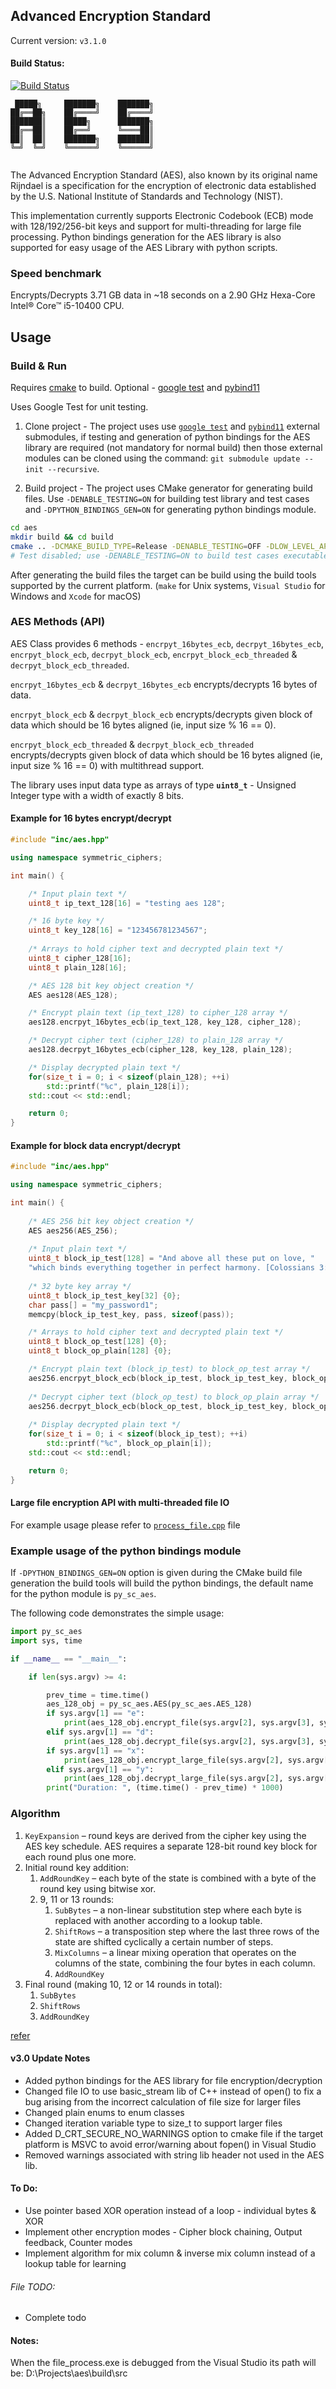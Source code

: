 ## Advanced Encryption Standard 

Current version: `v3.1.0`

#### Build Status:

[![Build Status](https://app.travis-ci.com/TonyJosi97/aes.svg?branch=master)](https://app.travis-ci.com/github/TonyJosi97/aes)

``` 
 █████╗     ███████╗    ███████╗
██╔══██╗    ██╔════╝    ██╔════╝
███████║    █████╗      ███████╗
██╔══██║    ██╔══╝      ╚════██║
██║  ██║    ███████╗    ███████║
╚═╝  ╚═╝    ╚══════╝    ╚══════╝
                                                                                          
```

The Advanced Encryption Standard (AES), also known by its original name Rijndael is a specification for the encryption of electronic data established by the U.S. National Institute of Standards and Technology (NIST).

This implementation currently supports Electronic Codebook (ECB)  mode with  128/192/256-bit keys and support for multi-threading for large file processing. Python bindings generation for the AES library is also supported for easy usage of the AES Library with python scripts.

###  Speed benchmark

Encrypts/Decrypts 3.71 GB data in ~18 seconds on a 2.90 GHz Hexa-Core Intel® Core™ i5-10400 CPU.

## Usage

### Build & Run

Requires [cmake](https://cmake.org/) to build. Optional - [google test](https://en.wikipedia.org/wiki/Google_Test) and [pybind11](https://pybind11.readthedocs.io/en/stable/faq.html)

Uses Google Test for unit testing.

1. Clone project - The project uses use [`google test`](https://en.wikipedia.org/wiki/Google_Test) and [`pybind11`](https://pybind11.readthedocs.io/en/stable/faq.html) external submodules, if testing and generation of python bindings for the AES library are required (not mandatory for normal build) then those external modules can be cloned using the command:  `git submodule update --init --recursive`.

2. Build project - The project uses CMake generator for generating build files. Use `-DENABLE_TESTING=ON` for building test library and test cases and `-DPYTHON_BINDINGS_GEN=ON` for generating python bindings module.

``` sh
cd aes
mkdir build && cd build
cmake .. -DCMAKE_BUILD_TYPE=Release -DENABLE_TESTING=OFF -DLOW_LEVEL_API_SAMPLE=ON -DWARNINGS_AS_ERRORS=OFF -DENABLE_IPO=ON 
# Test disabled; use -DENABLE_TESTING=ON to build test cases executable. Not building python bindings by default, use -DPYTHON_BINDINGS_GEN=ON if required.
```

After generating the build files the target can be build using the build tools supported by the current platform. (`make` for Unix systems, `Visual Studio` for Windows and `Xcode` for macOS)


### AES Methods (API)

AES Class provides 6 methods - `encrpyt_16bytes_ecb`, `decrpyt_16bytes_ecb`, `encrpyt_block_ecb`, `decrpyt_block_ecb`, `encrpyt_block_ecb_threaded` & `decrpyt_block_ecb_threaded`. 

`encrpyt_16bytes_ecb` & `decrpyt_16bytes_ecb` encrypts/decrypts 16 bytes of data.

`encrpyt_block_ecb` & `decrpyt_block_ecb` encrypts/decrypts given block of data which should be 16 bytes aligned (ie, input size % 16 == 0).

`encrpyt_block_ecb_threaded` & `decrpyt_block_ecb_threaded` encrypts/decrypts given block of data which should be 16 bytes aligned (ie, input size % 16 == 0) with multithread support.

The library uses input data type as arrays of type **`uint8_t`** - Unsigned Integer type with a width of exactly 8 bits.

#### Example for 16 bytes encrypt/decrypt

``` C++
#include "inc/aes.hpp"

using namespace symmetric_ciphers;

int main() {

    /* Input plain text */
    uint8_t ip_text_128[16] = "testing aes 128";

    /* 16 byte key */
    uint8_t key_128[16] = "123456781234567";
    
    /* Arrays to hold cipher text and decrypted plain text */
    uint8_t cipher_128[16];
    uint8_t plain_128[16];

    /* AES 128 bit key object creation */
    AES aes128(AES_128);

    /* Encrypt plain text (ip_text_128) to cipher_128 array */
    aes128.encrpyt_16bytes_ecb(ip_text_128, key_128, cipher_128);

    /* Decrypt cipher text (cipher_128) to plain_128 array */
    aes128.decrpyt_16bytes_ecb(cipher_128, key_128, plain_128);

    /* Display decrypted plain text */
    for(size_t i = 0; i < sizeof(plain_128); ++i)
        std::printf("%c", plain_128[i]);
    std::cout << std::endl;

    return 0;
}
``` 

#### Example for block data encrypt/decrypt

``` C++
#include "inc/aes.hpp"

using namespace symmetric_ciphers;

int main() {
    
    /* AES 256 bit key object creation */
    AES aes256(AES_256);
    
    /* Input plain text */
    uint8_t block_ip_test[128] = "And above all these put on love, "
    "which binds everything together in perfect harmony. [Colossians 3:14]"; 
    
    /* 32 byte key array */
    uint8_t block_ip_test_key[32] {0};
    char pass[] = "my_password1";
    memcpy(block_ip_test_key, pass, sizeof(pass));

    /* Arrays to hold cipher text and decrypted plain text */
    uint8_t block_op_test[128] {0};
    uint8_t block_op_plain[128] {0};

    /* Encrypt plain text (block_ip_test) to block_op_test array */
    aes256.encrpyt_block_ecb(block_ip_test, block_ip_test_key, block_op_test, sizeof(block_ip_test), sizeof(block_ip_test_key));
    
    /* Decrypt cipher text (block_op_test) to block_op_plain array */
    aes256.decrpyt_block_ecb(block_op_test, block_ip_test_key, block_op_plain, sizeof(block_op_test), sizeof(block_ip_test_key));
    
    /* Display decrypted plain text */
    for(size_t i = 0; i < sizeof(block_ip_test); ++i)
        std::printf("%c", block_op_plain[i]);
    std::cout << std::endl;

    return 0;
}
```

#### Large file encryption API with multi-threaded file IO

For example usage please refer to [`process_file.cpp`](https://github.com/TonyJosi97/aes/blob/master/src/process_file.cpp) file

### Example usage of the python bindings module

If `-DPYTHON_BINDINGS_GEN=ON` option is given during the CMake build file generation the build tools will build the python bindings, the default name for the python module is `py_sc_aes`.

The following code demonstrates the simple usage:

``` py
import py_sc_aes
import sys, time

if __name__ == "__main__":

    if len(sys.argv) >= 4:

        prev_time = time.time()
        aes_128_obj = py_sc_aes.AES(py_sc_aes.AES_128)
        if sys.argv[1] == "e":
            print(aes_128_obj.encrypt_file(sys.argv[2], sys.argv[3], sys.argv[4]))
        elif sys.argv[1] == "d":
            print(aes_128_obj.decrypt_file(sys.argv[2], sys.argv[3], sys.argv[4]))
        if sys.argv[1] == "x":
            print(aes_128_obj.encrypt_large_file(sys.argv[2], sys.argv[3], sys.argv[4]))
        elif sys.argv[1] == "y":
            print(aes_128_obj.decrypt_large_file(sys.argv[2], sys.argv[3], sys.argv[4]))
        print("Duration: ", (time.time() - prev_time) * 1000)

```
### Algorithm
1. `KeyExpansion` – round keys are derived from the cipher key using the AES key schedule. AES requires a separate 128-bit round key block for each round plus one more.
2. Initial round key addition:
    1. `AddRoundKey` – each byte of the state is combined with a byte of the round key using bitwise xor.
    2. 9, 11 or 13 rounds:
        1. `SubBytes` – a non-linear substitution step where each byte is replaced with another according to a lookup table.
        2. `ShiftRows` – a transposition step where the last three rows of the state are shifted cyclically a certain number of steps.
        3. `MixColumns` – a linear mixing operation that operates on the columns of the state, combining the four bytes in each column.
        4. `AddRoundKey`
3. Final round (making 10, 12 or 14 rounds in total):
    1. `SubBytes`
    2. `ShiftRows`
    3. `AddRoundKey`

[refer](https://en.wikipedia.org/wiki/Advanced_Encryption_Standard)

#### v3.0 Update Notes

* Added python bindings for the AES library for file encryption/decryption
* Changed file IO to use basic_stream lib of C++ instead of open() to fix a bug arising from the incorrect calculation of file size for larger files
* Changed plain enums to enum classes
* Changed iteration variable type to size_t to support larger files
* Added D_CRT_SECURE_NO_WARNINGS option to cmake file if the target platform is MSVC to avoid error/warning about fopen() in Visual Studio
* Removed warnings associated with string lib header not used in the AES lib.

#### To Do:
* Use pointer based XOR operation instead of a loop - individual bytes & XOR
* Implement other encryption modes - Cipher block chaining, Output feedback, Counter modes
* Implement algorithm for mix column & inverse mix column instead of a lookup table for learning

###### File TODO:
* Complete todo


#### Notes:

When the file_process.exe is debugged from the Visual Studio its path will be: D:\Projects\aes\build\src
